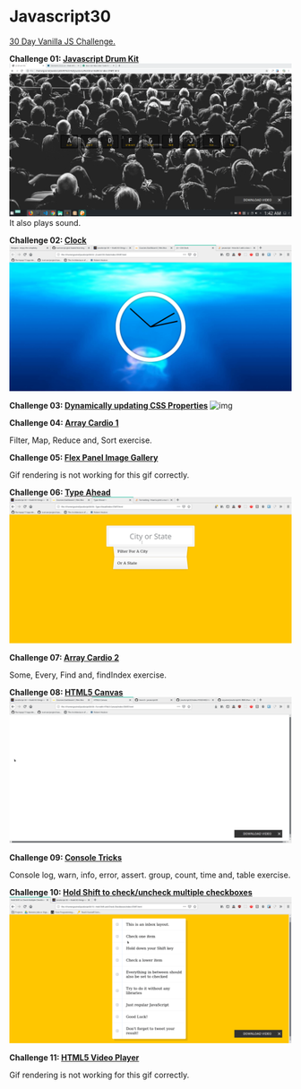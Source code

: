 # Javascript30
[30 Day Vanilla JS Challenge.](https://javascript30.com/)


**Challenge 01: [Javascript Drum Kit](https://codepen.io/gov-vj/pen/gOOaWdN)**
![Drum Kit](https://github.com/gov-vj/Javascript30/blob/master/recordings/ex01.gif)
It also plays sound.

**Challenge 02: [Clock](https://codepen.io/gov-vj/pen/rNNOwBp)**
![Clock](https://github.com/gov-vj/Javascript30/blob/master/recordings/ex02.gif)

**Challenge 03: [Dynamically updating CSS Properties](https://codepen.io/gov-vj/pen/poojwyr)**
![img](https://github.com/gov-vj/Javascript30/blob/master/recordings/ex03.gif)

**Challenge 04: [Array Cardio 1](https://codepen.io/gov-vj/pen/rNNOwKq?editors=1112)**

Filter, Map, Reduce and, Sort exercise.

**Challenge 05: [Flex Panel Image Gallery](https://codepen.io/gov-vj/pen/jOObwza)**

Gif rendering is not working for this gif correctly.


**Challenge 06: [Type Ahead](https://codepen.io/gov-vj/pen/BaaoZqR)**
![img](https://github.com/gov-vj/Javascript30/blob/master/recordings/ex06.gif)

**Challenge 07: [Array Cardio 2](https://codepen.io/gov-vj/pen/wvvKeQe?editors=0002)**

Some, Every, Find and, findIndex exercise.

**Challenge 08: [HTML5 Canvas](https://codepen.io/gov-vj/pen/oNNjwmg)**
![img](https://github.com/gov-vj/Javascript30/blob/master/recordings/ex08.gif)


**Challenge 09: [Console Tricks]()**

Console log, warn, info, error, assert. group, count, time and, table exercise.

**Challenge 10: [Hold Shift to check/uncheck multiple checkboxes]()**
![img](https://github.com/gov-vj/Javascript30/blob/master/recordings/ex10.gif)

**Challenge 11: [HTML5 Video Player]()**

Gif rendering is not working for this gif correctly.

